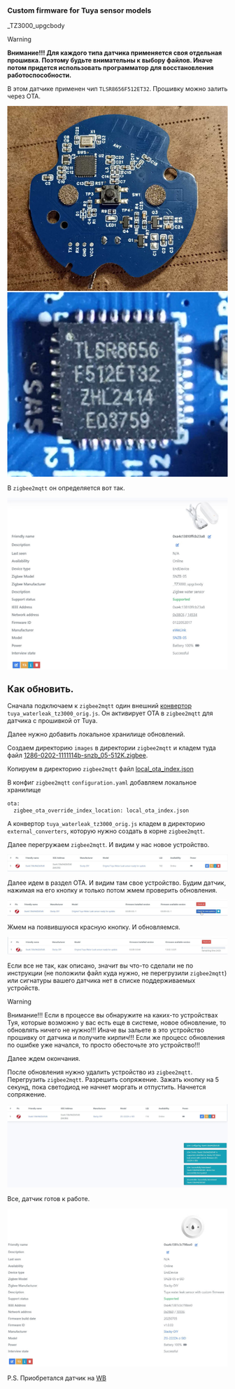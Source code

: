 ### Custom firmware for Tuya sensor models

_TZ3000_upgcbody

> [!WARNING]
> **Внимание!!! Для каждого типа датчика применяется своя отдельная прошивка. Поэтому будьте внимательны к выбору файлов. Иначе потом придется использовать программатор для восстановления работоспособности.**

В этом датчике применен чип `TLSR8656F512ET32`. Прошивку можно залить через ОТА.

<img src="doc/images/board3.jpg"/>

<img src="doc/images/tlsr8656f512et32.jpg"/>

В `zigbee2mqtt` он определяется вот так.

<img src="doc/images/about_tz3000_upgcbody_512k.jpg"/>

## Как обновить.

Сначала подключаем к `zigbee2mqtt` один внешний [конвертор](zigbee2mqtt) `tuya_waterleak_tz3000_orig.js`. Он активирует OTA в `zigbee2mqtt` для датчика с прошивкой от Tuya.

Далее нужно добавить локальное хранилище обновлений. 

Создаем директорию `images` в директории `zigbee2mqtt` и кладем туда файл [1286-0202-1111114b-snzb_05-512K.zigbee](bin/1286-0202-1111114b-snzb_05-512K.zigbee).

Копируем в директорию `zigbee2mqtt` файл [local_ota_index.json](zigbee2mqtt/local_ota_index.json)

В конфиг `zigbee2mqtt` `configuration.yaml` добавляем локальное хранилище

```
ota:
  zigbee_ota_override_index_location: local_ota_index.json
```

А конвертор `tuya_waterleak_tz3000_orig.js` кладем в директорию `external_converters`, которую нужно создать в корне `zigbee2mqtt`.

Далее перегружаем `zigbee2mqtt`. И видим у нас новое устройство.

<img src="doc/images/tuya_ready.jpg"/>

Далее идем в раздел OTA. И видим там свое устройство. Будим датчик, нажимая на его кнопку и только потом жмем проверить обновления.

<img src="doc/images/update.jpg"/>
	
Жмем на появившуюся красную кнопку. И обновляемся.

<img src="doc/images/update2.jpg"/>
	
Если все не так, как описано, значит вы что-то сделали не по инструкции (не положили файл куда нужно, не перегрузили `zigbee2mqtt`) или сигнатуры вашего датчика нет в списке поддерживаемых устройств.

> [!WARNING]
> Внимание!!! Если в процессе вы обнаружите на каких-то устройствах Туя, которые возможно у вас есть еще в системе, новое обновление, то обновлять ничего не нужно!!! Иначе вы зальете в это устройство прошивку от датчика и получите кирпич!!! Если же процесс обновления по ошибке уже начался, то просто обесточьте это устройство!!!

Далее ждем окончания.

После обновления нужно удалить устройство из `zigbee2mqtt`. Перегрузить `zigbee2mqtt`. Разрешить сопряжение. Зажать кнопку на 5 секунд, пока светодиод не начнет моргать и отпустить. Начнется сопряжение.

<img src="doc/images/joined.jpg"/>

Все, датчик готов к работе.

<img src="doc/images/about_snzb_05.jpg"/>

P.S. Приобретался датчик на [WB](https://www.wildberries.ru/catalog/265993742/detail.aspx?targetUrl=EX)

